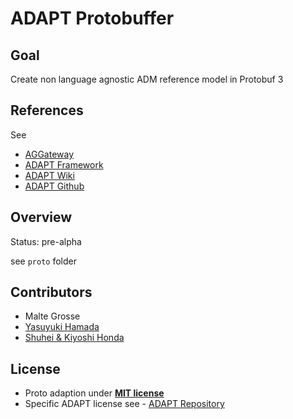 # ADAPT Protobuffer

## Goal
Create non language agnostic ADM reference model in Protobuf 3

## References
See
- [AGGateway](https://www.aggateway.org/)
- [ADAPT Framework](https://adaptframework.org/)
- [ADAPT Wiki](https://aggateway.atlassian.net/wiki/spaces/ADM/pages/53248025/ADAPT+Common+Object+Model+Documentation)
- [ADAPT Github](https://github.com/ADAPT/ADAPT/)

## Overview
Status: pre-alpha

see `proto` folder

## Contributors
- Malte Grosse
- [Yasuyuki Hamada](https://agri-info-design.com)
- [Shuhei & Kiyoshi Honda](https://listenfield.com)

## License
- Proto adaption under **[MIT license](http://opensource.org/licenses/mit-license.php)**
- Specific ADAPT license see - [ADAPT Repository](https://github.com/ADAPT/ADAPT/)
